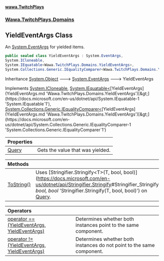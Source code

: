#### [wawa.TwitchPlays](index.md 'index')
### [Wawa.TwitchPlays.Domains](Wawa.TwitchPlays.Domains.md 'Wawa.TwitchPlays.Domains')

## YieldEventArgs Class

An [System.EventArgs](https://docs.microsoft.com/en-us/dotnet/api/System.EventArgs 'System.EventArgs') for yielded items.

```csharp
public sealed class YieldEventArgs : System.EventArgs,
System.ICloneable,
System.IEquatable<Wawa.TwitchPlays.Domains.YieldEventArgs>,
System.Collections.Generic.IEqualityComparer<Wawa.TwitchPlays.Domains.YieldEventArgs>
```

Inheritance [System.Object](https://docs.microsoft.com/en-us/dotnet/api/System.Object 'System.Object') &#129106; [System.EventArgs](https://docs.microsoft.com/en-us/dotnet/api/System.EventArgs 'System.EventArgs') &#129106; YieldEventArgs

Implements [System.ICloneable](https://docs.microsoft.com/en-us/dotnet/api/System.ICloneable 'System.ICloneable'), [System.IEquatable&lt;](https://docs.microsoft.com/en-us/dotnet/api/System.IEquatable-1 'System.IEquatable`1')[YieldEventArgs](YieldEventArgs.md 'Wawa.TwitchPlays.Domains.YieldEventArgs')[&gt;](https://docs.microsoft.com/en-us/dotnet/api/System.IEquatable-1 'System.IEquatable`1'), [System.Collections.Generic.IEqualityComparer&lt;](https://docs.microsoft.com/en-us/dotnet/api/System.Collections.Generic.IEqualityComparer-1 'System.Collections.Generic.IEqualityComparer`1')[YieldEventArgs](YieldEventArgs.md 'Wawa.TwitchPlays.Domains.YieldEventArgs')[&gt;](https://docs.microsoft.com/en-us/dotnet/api/System.Collections.Generic.IEqualityComparer-1 'System.Collections.Generic.IEqualityComparer`1')

| Properties | |
| :--- | :--- |
| [Query](YieldEventArgs.Query.md 'Wawa.TwitchPlays.Domains.YieldEventArgs.Query') | Gets the value that was yielded. |

| Methods | |
| :--- | :--- |
| [ToString()](YieldEventArgs.ToString().md 'Wawa.TwitchPlays.Domains.YieldEventArgs.ToString()') | Uses [Stringifier.Stringify&lt;T&gt;(T, bool, bool)](https://docs.microsoft.com/en-us/dotnet/api/Stringifier.Stringify<T>#Stringifier_Stringify<T>_T, bool, bool_ 'Stringifier.Stringify<T>(T, bool, bool)') on [Query](YieldEventArgs.Query.md 'Wawa.TwitchPlays.Domains.YieldEventArgs.Query'). |

| Operators | |
| :--- | :--- |
| [operator ==(YieldEventArgs, YieldEventArgs)](YieldEventArgs.op_Equality.Vjde9zLZeZHNPKBsycudyA.md 'Wawa.TwitchPlays.Domains.YieldEventArgs.op_Equality(Wawa.TwitchPlays.Domains.YieldEventArgs, Wawa.TwitchPlays.Domains.YieldEventArgs)') | Determines whether both instances point to the same component. |
| [operator !=(YieldEventArgs, YieldEventArgs)](YieldEventArgs.op_Inequality.yxys+sv+C1MTc7sezPcubg.md 'Wawa.TwitchPlays.Domains.YieldEventArgs.op_Inequality(Wawa.TwitchPlays.Domains.YieldEventArgs, Wawa.TwitchPlays.Domains.YieldEventArgs)') | Determines whether both instances do not point to the same component. |
